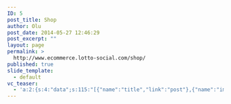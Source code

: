 ```yaml
---
ID: 5
post_title: Shop
author: Olu
post_date: 2014-05-27 12:46:29
post_excerpt: ""
layout: page
permalink: >
  http://www.ecommerce.lotto-social.com/shop/
published: true
slide_template:
  - default
vc_teaser:
  - 'a:2:{s:4:"data";s:115:"[{"name":"title","link":"post"},{"name":"image","image":"featured","link":"none"},{"name":"text","mode":"excerpt"}]";s:7:"bgcolor";s:0:"";}'
---
```

